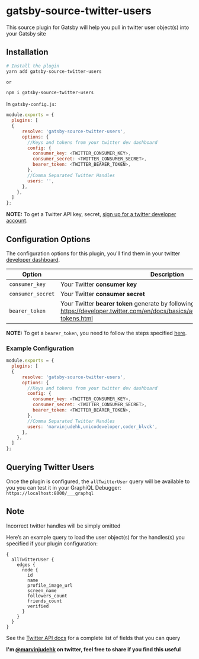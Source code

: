 # gatsby-source-twitter-users

This source plugin for Gatsby will help you pull in twitter user object(s) into your Gatsby site

## Installation

```sh
# Install the plugin
yarn add gatsby-source-twitter-users 

or

npm i gatsby-source-twitter-users
```

In `gatsby-config.js`:

```js
module.exports = {
  plugins: [
  {
      resolve: 'gatsby-source-twitter-users',
      options: {
        //Keys and tokens from your twitter dev dashboard
        config: {
          consumer_key: <TWITTER_CONSUMER_KEY>,
          consumer_secret: <TWITTER_CONSUMER_SECRET>,
          bearer_token: <TWITTER_BEARER_TOKEN>,
        },
        //Comma Separated Twitter Handles
        users: '',
      },
    },
  ]
};
```

**NOTE:** To get a Twitter API key, secret, [sign up for a twitter developer account](https://developer.twitter.com/).

## Configuration Options

The configuration options for this plugin, you'll find them in your twitter [developer dashboard](https://developer.twitter.com/en/apps).

| Option            | Description                                                                                                                                                         |
| ----------------- | ------------------------------------------------------------------------------------------------------------------------------------------------------------------- |
| `consumer_key`    | Your Twitter **consumer key**                                                                                                                                       |  |
| `consumer_secret` | Your Twitter **consumer secret**                                                                                                                                    |
| `bearer_token`    | Your Twitter **bearer token** generate by following the steps specified here: https://developer.twitter.com/en/docs/basics/authentication/guides/bearer-tokens.html |

**NOTE:** To get a `bearer_token`, you need to follow the steps specified [here](https://developer.twitter.com/en/docs/basics/authentication/guides/bearer-tokens.html).

### Example Configuration

```js
module.exports = {
  plugins: [
  {
      resolve: 'gatsby-source-twitter-users',
      options: {
        //Keys and tokens from your twitter dev dashboard
        config: {
          consumer_key: <TWITTER_CONSUMER_KEY>,
          consumer_secret: <TWITTER_CONSUMER_SECRET>,
          bearer_token: <TWITTER_BEARER_TOKEN>,
        },
        //Comma Separated Twitter Handles
        users: 'marvinjudehk,unicodeveloper,coder_blvck',
      },
    },
  ]
};
```

## Querying Twitter Users

Once the plugin is configured, the `allTwitterUser` query will be available to you
you can test it in your GraphiQL Debugger: `https://localhost:8000/___graphql`

## Note

Incorrect twitter handles will be simply omitted

Here’s an example query to load the user object(s) for the handles(s) you specified if your plugin configuration:

```gql
{
  allTwitterUser {
    edges {
      node {
        id
        name
        profile_image_url
        screen_name
        followers_count
        friends_count
        verified
      }
    }
  }
}
```

See the [Twitter API docs](https://developer.twitter.com/en/docs/tweets/data-dictionary/overview/user-object.html) for a complete list of fields that you can query

**I'm [@marvinjudehk](https://developer.twitter.com/marvinjudehk) on twitter, feel free to share if you find this useful**
